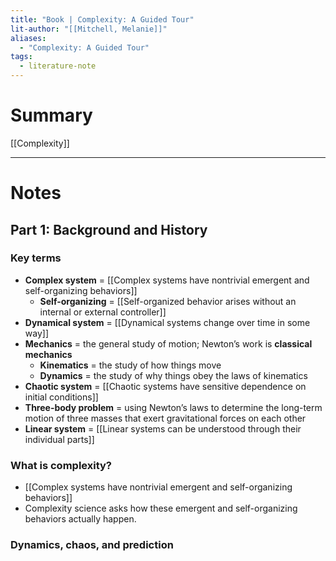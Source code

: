 ```yaml
---
title: "Book | Complexity: A Guided Tour"
lit-author: "[[Mitchell, Melanie]]"
aliases:
  - "Complexity: A Guided Tour"
tags:
  - literature-note
---
```

# Summary

[[Complexity]]

---
# Notes

## Part 1: Background and History

### Key terms
- **Complex system** = [[Complex systems have nontrivial emergent and self-organizing behaviors]]
	- **Self-organizing** = [[Self-organized behavior arises without an internal or external controller]]
- **Dynamical system** = [[Dynamical systems change over time in some way]]
- **Mechanics** = the general study of motion; Newton’s work is **classical mechanics**
	- **Kinematics** = the study of how things move
	- **Dynamics** = the study of why things obey the laws of kinematics
- **Chaotic system** = [[Chaotic systems have sensitive dependence on initial conditions]]
- **Three-body problem** = using Newton’s laws to determine the long-term motion of three masses that exert gravitational forces on each other
- **Linear system** = [[Linear systems can be understood through their individual parts]]

### What is complexity?
- [[Complex systems have nontrivial emergent and self-organizing behaviors]]
- Complexity science asks how these emergent and self-organizing behaviors actually happen.

### Dynamics, chaos, and prediction
